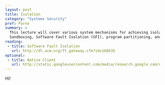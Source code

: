 ```yaml
---
layout: post
title: Isolation
category: "Systems Security"
prof: Parno
summary: >
  This lecture will cover various system mechanisms for achieving isolation:
  Sandboxing, Software Fault Isolation (SFI), program partitioning, and airgaps.
reading:
 - title: Software Fault Isolation
   url: http://dl.acm.org/ft_gateway.cfm?id=168635
optional:
 - title: Native Client
   url: http://static.googleusercontent.com/media/research.google.com/en//pubs/archive/34913.pdf
---
```


Hi!
